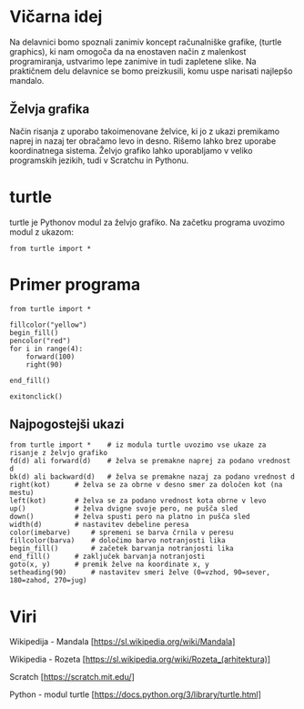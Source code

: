 # Vičarna idej

Na delavnici bomo spoznali zanimiv koncept računalniške grafike, (turtle graphics), ki nam omogoča da na enostaven način z malenkost programiranja, ustvarimo lepe zanimive in tudi zapletene slike. Na praktičnem delu delavnice se bomo preizkusili, komu uspe narisati najlepšo mandalo.

## Želvja grafika

Način risanja z uporabo takoimenovane želvice, ki jo z ukazi premikamo naprej in nazaj ter obračamo levo in desno. Rišemo lahko brez uporabe koordinatnega sistema. Želvjo grafiko lahko uporabljamo v veliko programskih jezikih, tudi v Scratchu in Pythonu.

# turtle
turtle je Pythonov modul za želvjo grafiko. Na začetku programa uvozimo modul z ukazom:
```
from turtle import *
```

# Primer programa
```
from turtle import *

fillcolor("yellow")
begin_fill()
pencolor("red")
for i in range(4):
    forward(100)
    right(90)

end_fill()

exitonclick()
```

## Najpogostejši ukazi
```
from turtle import *	# iz modula turtle uvozimo vse ukaze za risanje z želvjo grafiko
fd(d) ali forward(d)	# želva se premakne naprej za podano vrednost d
bk(d) ali backward(d) 	# želva se premakne nazaj za podano vrednost d
right(kot)		# želva se za obrne v desno smer za določen kot (na mestu)
left(kot)		# želva se za podano vrednost kota obrne v levo
up()			# želva dvigne svoje pero, ne pušča sled
down()			# želva spusti pero na platno in pušča sled
width(d)		# nastavitev debeline peresa
color(imebarve)		# spremeni se barva črnila v peresu
fillcolor(barva)	# določimo barvo notranjosti lika
begin_fill()		# začetek barvanja notranjosti lika
end_fill()		# zaključek barvanja notranjosti
goto(x, y)		# premik želve na koordinate x, y
setheading(90)		# nastavitev smeri želve (0=vzhod, 90=sever, 180=zahod, 270=jug)
```


# Viri

Wikipedija - Mandala [https://sl.wikipedia.org/wiki/Mandala]

Wikipedia - Rozeta [https://sl.wikipedia.org/wiki/Rozeta_(arhitektura)]

Scratch [https://scratch.mit.edu/]

Python - modul turtle [https://docs.python.org/3/library/turtle.html]



